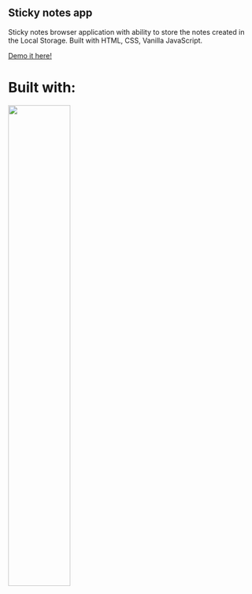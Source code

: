 ## Sticky notes app

Sticky notes browser application with ability to store the notes created in the Local Storage. Built with HTML, CSS, Vanilla JavaScript.

[Demo it here!](https://heman-development.github.io/NoteWall/)

# Built with:   

<img src="https://www.freepnglogos.com/uploads/html5-logo-png/html5-logo-devextreme-multi-purpose-controls-html-javascript-3.png" width="50%">